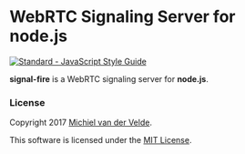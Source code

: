 # WebRTC Signaling Server for node.js

[![Standard - JavaScript Style Guide](https://img.shields.io/badge/code%20style-standard-brightgreen.svg)](http://standardjs.com/)

**signal-fire** is a WebRTC signaling server for **node.js**.

### License

Copyright 2017 [Michiel van der Velde](http://www.michielvdvelde.nl).

This software is licensed under the [MIT License](LICENSE).

